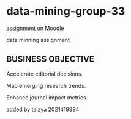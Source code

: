 # data-mining-group-33
assignment on Moodle 

data minning assignment
## BUSINESS OBJECTIVE
Accelerate editorial decisions.

Map emerging research trends.

Enhance journal impact metrics.

added by taizya 2021419894
